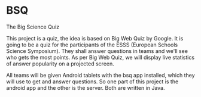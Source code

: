 # BSQ
The Big Science Quiz

This project is a quiz, the idea is based on Big Web Quiz by Google.
It is going to be a quiz for the participants of the ESSS (European Schools Science Symposium). They shall answer questions in teams and we'll see who gets the most points. As per Big Web Quiz, we will display live statistics of answer popularity on a projected screen.

All teams will be given Android tablets with the bsq app installed, which they will use to get and answer questions. So one part of this project is the android app and the other is the server. Both are written in Java.

